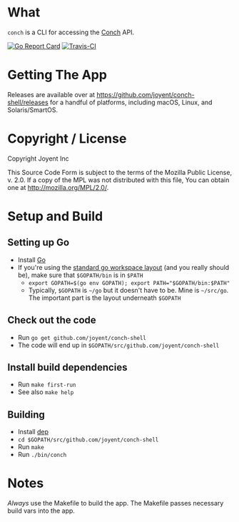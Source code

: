 # What

`conch` is a CLI for accessing the [Conch](https://github.com/joyent/conch) API.

[![Go Report Card](https://goreportcard.com/badge/joyent/conch-shell)](https://goreportcard.com/report/joyent/conch-shell) [![Travis-CI](https://travis-ci.org/joyent/conch-shell.svg?branch=master)](https://travis-ci.org/joyent/conch-shell)

# Getting The App

Releases are available over at https://github.com/joyent/conch-shell/releases
for a handful of platforms, including macOS, Linux, and Solaris/SmartOS.

# Copyright / License

Copyright Joyent Inc

This Source Code Form is subject to the terms of the Mozilla Public
License, v. 2.0. If a copy of the MPL was not distributed with this
file, You can obtain one at http://mozilla.org/MPL/2.0/.

# Setup and Build

## Setting up Go

* Install [Go](https://golang.org/)
* If you're using the [standard go workspace
  layout](https://golang.org/doc/code.html#Workspaces) (and you really should
  be), make sure that `$GOPATH/bin` is in `$PATH`
  * `export GOPATH=$(go env GOPATH); export PATH="$GOPATH/bin:$PATH"`
  * Typically, `$GOPATH` is `~/go` but it doesn't have to be. Mine is
    `~/src/go`. The important part is the layout underneath `$GOPATH`

## Check out the code

* Run `go get github.com/joyent/conch-shell`
* The code will end up in `$GOPATH/src/github.com/joyent/conch-shell`

## Install build dependencies

* Run `make first-run`
* See also `make help`

## Building

* Install [dep](https://golang.github.io/dep/docs/installation.html)
* `cd $GOPATH/src/github.com/joyent/conch-shell`
* Run `make`
* Run `./bin/conch`

# Notes

*Always* use the Makefile to build the app. The Makefile passes necessary build
vars into the app. 

